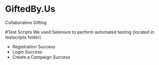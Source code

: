 #  GiftedBy.Us
Collaborative Gifting 

#Test Scripts
We used Selenium to perform automated testing (located in testscripts folder)
- Registration Success
- Login Success
- Create a Campaign Success
